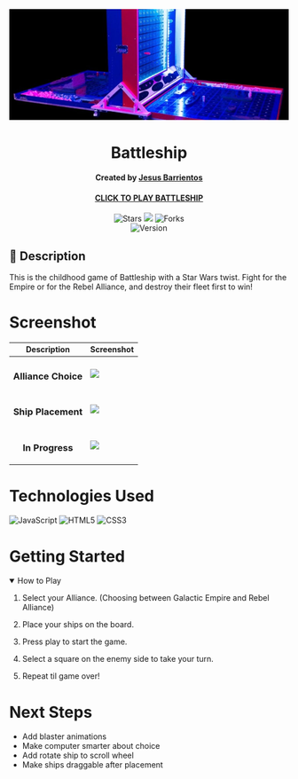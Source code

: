 <div id="header" align="center">

  <img src="assets/battleship_logo.jpg" width="800" alt="battleship game logo"  style="max-height: 200px; object-fit: cover;">

</div>

<div align="center" id="header">
   
# Battleship
**Created by [Jesus Barrientos](https://www.linkedin.com/in/barrientosjesus/)**
#### [CLICK TO PLAY BATTLESHIP](https://chueyb.github.io/battleship/) 

</div>

<div align="center" id="socialbuttons">

  ![Stars](https://img.shields.io/github/stars/chueyb/battleship?style=social)
  ![](https://visitor-badge.laobi.icu/badge?page_id=chueyb.battleship)
  ![Forks](https://img.shields.io/github/forks/chueyb/battleship?style=social)
  <br>
  ![Version](https://img.shields.io/badge/version-1.0-black)

</div>

## 📝 Description
This is the childhood game of Battleship with a Star Wars twist. Fight for the Empire or for the Rebel Alliance, and destroy their fleet first to win! 

# Screenshot
| Description | Screenshot |
|------------ | ------------|
| <h3 align="center">Alliance Choice</h3> | <img src="https://i.imgur.com/RUf3tvr.jpeg">
| <h3 align="center">Ship Placement</h3> | <img src="https://i.imgur.com/a6BSQgV.jpg">
| <h3 align="center">In Progress</h3> | <img src="https://i.imgur.com/ZL24YFD.jpg">

# Technologies Used
![JavaScript](https://img.shields.io/badge/-JavaScript-05122A?style=flat&logo=javascript)
![HTML5](https://img.shields.io/badge/-HTML5-05122A?style=flat&logo=html5)
![CSS3](https://img.shields.io/badge/-CSS-05122A?style=flat&logo=css3)

# Getting Started

<details open>
<summary>How to Play</summary>
 
1. Select your Alliance. (Choosing between Galactic Empire and Rebel Alliance) 
 
2. Place your ships on the board.
 
3. Press play to start the game.
 
4. Select a square on the enemy side to take your turn.
 
5. Repeat til game over!
 
</details>

# Next Steps

- Add blaster animations
- Make computer smarter about choice
- Add rotate ship to scroll wheel
- Make ships draggable after placement